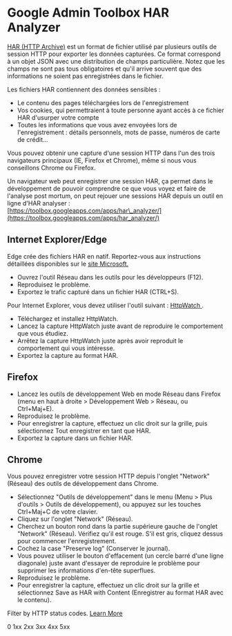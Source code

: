 # Google Admin Toolbox HAR Analyzer

 [HAR \(HTTP Archive\)](https://www.google.com/url?q=http://www.softwareishard.com/har/viewer/) est un format de fichier utilisé par plusieurs outils de session HTTP pour exporter les données capturées. Ce format correspond à un objet JSON avec une distribution de champs particulière. Notez que les champs ne sont pas tous obligatoires et qu'il arrive souvent que des informations ne soient pas enregistrées dans le fichier.

Les fichiers HAR contiennent des données sensibles :

* Le contenu des pages téléchargées lors de l'enregistrement
* Vos cookies, qui permettraient à toute personne ayant accès à ce fichier HAR d'usurper votre compte
* Toutes les informations que vous avez envoyées lors de  l'enregistrement : détails personnels, mots de passe, numéros de carte de crédit...

 Vous pouvez obtenir une capture d'une session HTTP dans l'un des trois navigateurs principaux \(IE, Firefox et Chrome\), même si nous vous conseillons Chrome ou Firefox.

Un navigateur web peut enregistrer une session HAR, ça permet dans le développement de pouvoir comprendre ce que vous voyez et faire de l'analyse post mortum, on peut rejouer une sessions HAR depuis un outil en ligne d'HAR analyser : [https://toolbox.googleapps.com/apps/har\_analyzer/](https://toolbox.googleapps.com/apps/har_analyzer/)

## Internet Explorer/Edge

 Edge crée des fichiers HAR en natif. Reportez-vous aux instructions détaillées disponibles sur le [site Microsoft.](https://www.google.com/url?q=https://docs.microsoft.com/microsoft-edge/f12-devtools-guide/network)

* Ouvrez l'outil Réseau dans les outils pour les développeurs \(F12\).
* Reproduisez le problème.
* Exportez le trafic capturé dans un fichier HAR \(CTRL+S\).

Pour Internet Explorer, vous devez utiliser l'outil suivant : [HttpWatch ](https://www.google.com/url?q=http://www.httpwatch.com).

* Téléchargez et installez HttpWatch.
* Lancez la capture HttpWatch juste avant de reproduire le comportement que vous étudiez.
* Arrêtez la capture HttpWatch juste après avoir reproduit le comportement qui vous intéresse.
* Exportez la capture au format HAR.



## Firefox

* Lancez les outils de développement Web en mode Réseau dans Firefox \(menu en haut à droite &gt; Développement Web &gt; Réseau, ou Ctrl+Maj+E\).
* Reproduisez le problème.
* Pour enregistrer la capture, effectuez un clic droit sur la grille, puis sélectionnez Tout enregistrer en tant que HAR.
* Exportez la capture dans un fichier HAR.

## Chrome

 

Vous pouvez enregistrer votre session HTTP depuis l'onglet "Network" \(Réseau\) des outils de développement dans Chrome.

* Sélectionnez "Outils de développement" dans le menu \(Menu &gt; Plus d'outils &gt; Outils de développement\), ou appuyez sur les touches Ctrl+Maj+C de votre clavier.
* Cliquez sur l'onglet "Network" \(Réseau\).
* Cherchez un bouton rond dans la partie supérieure gauche de l'onglet "Network" \(Réseau\). Vérifiez qu'il est rouge. S'il est gris, cliquez dessus pour commencer l'enregistrement.
* Cochez la case "Preserve log" \(Conserver le journal\).
* Vous pouvez utiliser le bouton d'effacement \(un cercle barré d'une ligne diagonale\) juste avant d'essayer de reproduire le problème pour supprimer les informations d'en-tête superflues.
* Reproduisez le problème.
* Pour enregistrer la capture, effectuez un clic droit sur la grille et sélectionnez Save as HAR with Content \(Enregistrer au format HAR avec le contenu\).

Filter by HTTP status codes. [Learn More](https://www.w3schools.com/tags/ref_httpmessages.asp)

 0 1xx 2xx 3xx 4xx 5xx


